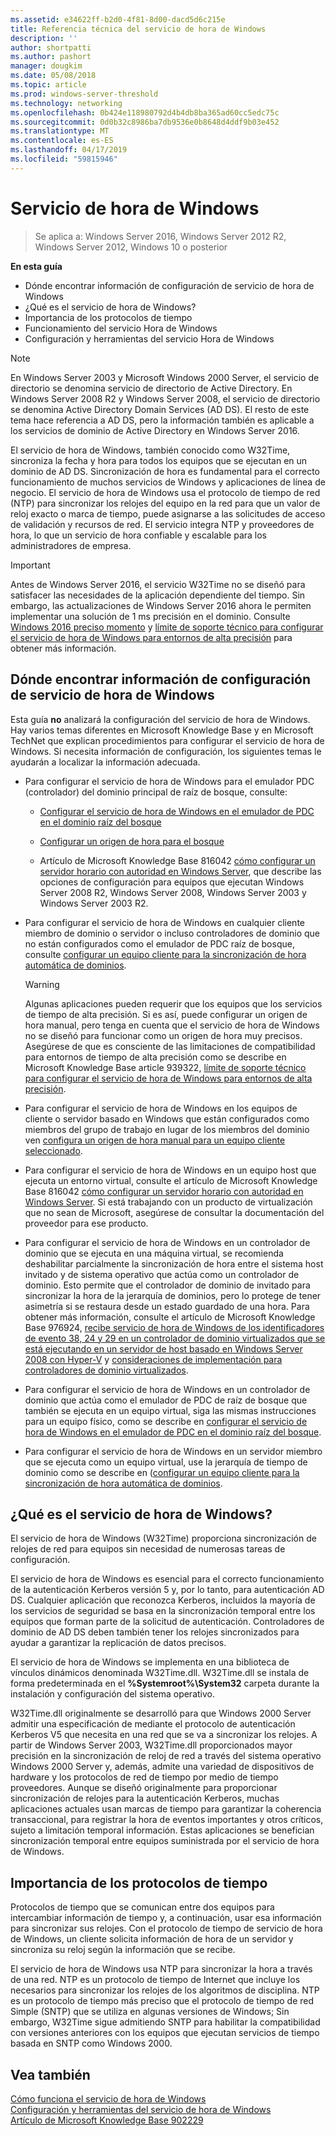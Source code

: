```yaml
---
ms.assetid: e34622ff-b2d0-4f81-8d00-dacd5d6c215e
title: Referencia técnica del servicio de hora de Windows
description: ''
author: shortpatti
ms.author: pashort
manager: dougkim
ms.date: 05/08/2018
ms.topic: article
ms.prod: windows-server-threshold
ms.technology: networking
ms.openlocfilehash: 0b424e118980792d4b4db8ba365ad60cc5edc75c
ms.sourcegitcommit: 0d0b32c8986ba7db9536e0b8648d4ddf9b03e452
ms.translationtype: MT
ms.contentlocale: es-ES
ms.lasthandoff: 04/17/2019
ms.locfileid: "59815946"
---
```

# <a name="windows-time-service"></a>Servicio de hora de Windows

>Se aplica a: Windows Server 2016, Windows Server 2012 R2, Windows Server 2012, Windows 10 o posterior


**En esta guía**  
  
* Dónde encontrar información de configuración de servicio de hora de Windows  
* ¿Qué es el servicio de hora de Windows?  
* Importancia de los protocolos de tiempo  
* Funcionamiento del servicio Hora de Windows   
* Configuración y herramientas del servicio Hora de Windows  
  
> [!NOTE]  
> En Windows Server 2003 y Microsoft Windows 2000 Server, el servicio de directorio se denomina servicio de directorio de Active Directory. En Windows Server 2008 R2 y Windows Server 2008, el servicio de directorio se denomina Active Directory Domain Services (AD DS). El resto de este tema hace referencia a AD DS, pero la información también es aplicable a los servicios de dominio de Active Directory en Windows Server 2016.  
  
El servicio de hora de Windows, también conocido como W32Time, sincroniza la fecha y hora para todos los equipos que se ejecutan en un dominio de AD DS. Sincronización de hora es fundamental para el correcto funcionamiento de muchos servicios de Windows y aplicaciones de línea de negocio. El servicio de hora de Windows usa el protocolo de tiempo de red (NTP) para sincronizar los relojes del equipo en la red para que un valor de reloj exacto o marca de tiempo, puede asignarse a las solicitudes de acceso de validación y recursos de red. El servicio integra NTP y proveedores de hora, lo que un servicio de hora confiable y escalable para los administradores de empresa.
  
> [!IMPORTANT]  
> Antes de Windows Server 2016, el servicio W32Time no se diseñó para satisfacer las necesidades de la aplicación dependiente del tiempo.  Sin embargo, las actualizaciones de Windows Server 2016 ahora le permiten implementar una solución de 1 ms precisión en el dominio.  Consulte [Windows 2016 preciso momento](accurate-time.md) y [límite de soporte técnico para configurar el servicio de hora de Windows para entornos de alta precisión](support-boundary.md) para obtener más información.  
  
## <a name="BKMK_Config"></a>Dónde encontrar información de configuración de servicio de hora de Windows  
Esta guía **no** analizará la configuración del servicio de hora de Windows. Hay varios temas diferentes en Microsoft Knowledge Base y en Microsoft TechNet que explican procedimientos para configurar el servicio de hora de Windows. Si necesita información de configuración, los siguientes temas le ayudarán a localizar la información adecuada.  
  
-   Para configurar el servicio de hora de Windows para el emulador PDC (controlador) del dominio principal de raíz de bosque, consulte:  
  
    -   [Configurar el servicio de hora de Windows en el emulador de PDC en el dominio raíz del bosque](https://docs.microsoft.com/previous-versions/windows/it-pro/windows-server-2008-R2-and-2008/cc731191%28v=ws.10%29) 
  
    -   [Configurar un origen de hora para el bosque](https://docs.microsoft.com/previous-versions/windows/it-pro/windows-server-2008-r2-and-2008/cc794823%28v%3dws.10%29) 
  
    -   Artículo de Microsoft Knowledge Base 816042 [cómo configurar un servidor horario con autoridad en Windows Server](https://go.microsoft.com/fwlink/?LinkID=60402), que describe las opciones de configuración para equipos que ejecutan Windows Server 2008 R2, Windows Server 2008, Windows Server 2003 y Windows Server 2003 R2.  
  
-   Para configurar el servicio de hora de Windows en cualquier cliente miembro de dominio o servidor o incluso controladores de dominio que no están configurados como el emulador de PDC raíz de bosque, consulte [configurar un equipo cliente para la sincronización de hora automática de dominios](https://docs.microsoft.com/previous-versions/windows/it-pro/windows-server-2008-r2-and-2008/cc816884%28v%3dws.10%29).  
  
    > [!WARNING]  
    > Algunas aplicaciones pueden requerir que los equipos que los servicios de tiempo de alta precisión. Si es así, puede configurar un origen de hora manual, pero tenga en cuenta que el servicio de hora de Windows no se diseñó para funcionar como un origen de hora muy precisos. Asegúrese de que es consciente de las limitaciones de compatibilidad para entornos de tiempo de alta precisión como se describe en Microsoft Knowledge Base article 939322, [límite de soporte técnico para configurar el servicio de hora de Windows para entornos de alta precisión](support-boundary.md).  
  
-   Para configurar el servicio de hora de Windows en los equipos de cliente o servidor basado en Windows que están configurados como miembros del grupo de trabajo en lugar de los miembros del dominio ven [configura un origen de hora manual para un equipo cliente seleccionado](https://docs.microsoft.com/previous-versions/windows/it-pro/windows-server-2008-r2-and-2008/cc816656%28v%3dws.10%29).  
  
-   Para configurar el servicio de hora de Windows en un equipo host que ejecuta un entorno virtual, consulte el artículo de Microsoft Knowledge Base 816042 [cómo configurar un servidor horario con autoridad en Windows Server](https://go.microsoft.com/fwlink/?LinkID=60402). Si está trabajando con un producto de virtualización que no sean de Microsoft, asegúrese de consultar la documentación del proveedor para ese producto.  
  
-   Para configurar el servicio de hora de Windows en un controlador de dominio que se ejecuta en una máquina virtual, se recomienda deshabilitar parcialmente la sincronización de hora entre el sistema host invitado y de sistema operativo que actúa como un controlador de dominio. Esto permite que el controlador de dominio de invitado para sincronizar la hora de la jerarquía de dominios, pero lo protege de tener asimetría si se restaura desde un estado guardado de una hora. Para obtener más información, consulte el artículo de Microsoft Knowledge Base 976924, [recibe servicio de hora de Windows de los identificadores de evento 38, 24 y 29 en un controlador de dominio virtualizados que se está ejecutando en un servidor de host basado en Windows Server 2008 con Hyper-V](https://go.microsoft.com/fwlink/?LinkID=192236) y [consideraciones de implementación para controladores de dominio virtualizados](https://go.microsoft.com/fwlink/?LinkID=192235).  
  
-   Para configurar el servicio de hora de Windows en un controlador de dominio que actúa como el emulador de PDC de raíz de bosque que también se ejecuta en un equipo virtual, siga las mismas instrucciones para un equipo físico, como se describe en [configurar el servicio de hora de Windows en el emulador de PDC en el dominio raíz del bosque](https://docs.microsoft.com/previous-versions/windows/it-pro/windows-server-2008-R2-and-2008/cc731191%28v=ws.10%29).  
  
-   Para configurar el servicio de hora de Windows en un servidor miembro que se ejecuta como un equipo virtual, use la jerarquía de tiempo de dominio como se describe en ([configurar un equipo cliente para la sincronización de hora automática de dominios](https://docs.microsoft.com/previous-versions/windows/it-pro/windows-server-2008-r2-and-2008/cc816884%28v%3dws.10%29).  
  
## <a name="BKMK_WTS"></a>¿Qué es el servicio de hora de Windows?  
El servicio de hora de Windows (W32Time) proporciona sincronización de relojes de red para equipos sin necesidad de numerosas tareas de configuración.  
  
El servicio de hora de Windows es esencial para el correcto funcionamiento de la autenticación Kerberos versión 5 y, por lo tanto, para autenticación AD DS. Cualquier aplicación que reconozca Kerberos, incluidos la mayoría de los servicios de seguridad se basa en la sincronización temporal entre los equipos que forman parte de la solicitud de autenticación. Controladores de dominio de AD DS deben también tener los relojes sincronizados para ayudar a garantizar la replicación de datos precisos.  
  
El servicio de hora de Windows se implementa en una biblioteca de vínculos dinámicos denominada W32Time.dll. W32Time.dll se instala de forma predeterminada en el **%Systemroot%\System32** carpeta durante la instalación y configuración del sistema operativo.  
  
W32Time.dll originalmente se desarrolló para que Windows 2000 Server admitir una especificación de mediante el protocolo de autenticación Kerberos V5 que necesita en una red que se va a sincronizar los relojes. A partir de Windows Server 2003, W32Time.dll proporcionados mayor precisión en la sincronización de reloj de red a través del sistema operativo Windows 2000 Server y, además, admite una variedad de dispositivos de hardware y los protocolos de red de tiempo por medio de tiempo proveedores. Aunque se diseñó originalmente para proporcionar sincronización de relojes para la autenticación Kerberos, muchas aplicaciones actuales usan marcas de tiempo para garantizar la coherencia transaccional, para registrar la hora de eventos importantes y otros críticos, sujeto a limitación temporal información. Estas aplicaciones se benefician sincronización temporal entre equipos suministrada por el servicio de hora de Windows.  
  
## <a name="BKMK_TimeProtocols"></a>Importancia de los protocolos de tiempo  
Protocolos de tiempo que se comunican entre dos equipos para intercambiar información de tiempo y, a continuación, usar esa información para sincronizar sus relojes. Con el protocolo de tiempo de servicio de hora de Windows, un cliente solicita información de hora de un servidor y sincroniza su reloj según la información que se recibe.  
  
El servicio de hora de Windows usa NTP para sincronizar la hora a través de una red. NTP es un protocolo de tiempo de Internet que incluye los necesarios para sincronizar los relojes de los algoritmos de disciplina. NTP es un protocolo de tiempo más preciso que el protocolo de tiempo de red Simple (SNTP) que se utiliza en algunas versiones de Windows; Sin embargo, W32Time sigue admitiendo SNTP para habilitar la compatibilidad con versiones anteriores con los equipos que ejecutan servicios de tiempo basada en SNTP como Windows 2000.  
  
## <a name="see-also"></a>Vea también  
[Cómo funciona el servicio de hora de Windows](How-the-Windows-Time-Service-Works.md)  
[Configuración y herramientas del servicio de hora de Windows](Windows-Time-Service-Tools-and-Settings.md)  
[Artículo de Microsoft Knowledge Base 902229](https://go.microsoft.com/fwlink/?LinkId=186066)